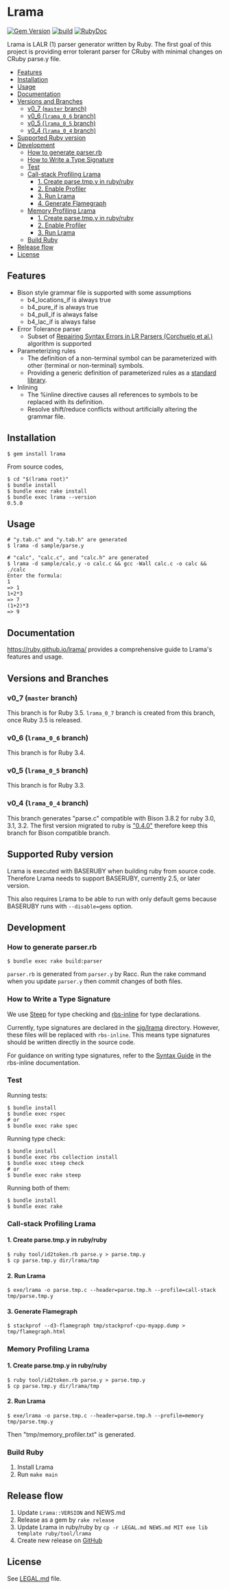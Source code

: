 # Lrama

[![Gem Version](https://badge.fury.io/rb/lrama.svg)](https://badge.fury.io/rb/lrama)
[![build](https://github.com/ruby/lrama/actions/workflows/test.yaml/badge.svg)](https://github.com/ruby/lrama/actions/workflows/test.yaml)
[![RubyDoc](https://img.shields.io/badge/%F0%9F%93%9ARubyDoc-documentation-informational.svg)](https://www.rubydoc.info/gems/lrama)

Lrama is LALR (1) parser generator written by Ruby. The first goal of this project is providing error tolerant parser for CRuby with minimal changes on CRuby parse.y file.

- [Features](#features)
- [Installation](#installation)
- [Usage](#usage)
- [Documentation](#documentation)
- [Versions and Branches](#versions-and-branches)
  - [v0\_7 (`master` branch)](#v0_7-master-branch)
  - [v0\_6 (`lrama_0_6` branch)](#v0_6-lrama_0_6-branch)
  - [v0\_5 (`lrama_0_5` branch)](#v0_5-lrama_0_5-branch)
  - [v0\_4 (`lrama_0_4` branch)](#v0_4-lrama_0_4-branch)
- [Supported Ruby version](#supported-ruby-version)
- [Development](#development)
  - [How to generate parser.rb](#how-to-generate-parserrb)
  - [How to Write a Type Signature](#how-to-write-a-type-signature)
  - [Test](#test)
  - [Call-stack Profiling Lrama](#call-stack-profiling-lrama)
    - [1. Create parse.tmp.y in ruby/ruby](#1-create-parsetmpy-in-rubyruby)
    - [2. Enable Profiler](#2-enable-profiler)
    - [3. Run Lrama](#3-run-lrama)
    - [4. Generate Flamegraph](#4-generate-flamegraph)
  - [Memory Profiling Lrama](#memory-profiling-lrama)
    - [1. Create parse.tmp.y in ruby/ruby](#1-create-parsetmpy-in-rubyruby-1)
    - [2. Enable Profiler](#2-enable-profiler-1)
    - [3. Run Lrama](#3-run-lrama-1)
  - [Build Ruby](#build-ruby)
- [Release flow](#release-flow)
- [License](#license)

## Features

* Bison style grammar file is supported with some assumptions
  * b4_locations_if is always true
  * b4_pure_if is always true
  * b4_pull_if is always false
  * b4_lac_if is always false
* Error Tolerance parser
  * Subset of [Repairing Syntax Errors in LR Parsers (Corchuelo et al.)](https://idus.us.es/bitstream/handle/11441/65631/Repairing%20syntax%20errors.pdf) algorithm is supported
* Parameterizing rules
  * The definition of a non-terminal symbol can be parameterized with other (terminal or non-terminal) symbols.
  * Providing a generic definition of parameterized rules as a [standard library](lib/lrama/grammar/stdlib.y).
* Inlining
  * The %inline directive causes all references to symbols to be replaced with its definition.
  * Resolve shift/reduce conflicts without artificially altering the grammar file.

## Installation

```shell
$ gem install lrama
```

From source codes,

```shell
$ cd "$(lrama root)"
$ bundle install
$ bundle exec rake install
$ bundle exec lrama --version
0.5.0
```

## Usage

```shell
# "y.tab.c" and "y.tab.h" are generated
$ lrama -d sample/parse.y
```

```shell
# "calc", "calc.c", and "calc.h" are generated
$ lrama -d sample/calc.y -o calc.c && gcc -Wall calc.c -o calc && ./calc
Enter the formula:
1
=> 1
1+2*3
=> 7
(1+2)*3
=> 9
```

## Documentation

https://ruby.github.io/lrama/ provides a comprehensive guide to Lrama's features and usage.

## Versions and Branches

### v0_7 (`master` branch)

This branch is for Ruby 3.5. `lrama_0_7` branch is created from this branch, once Ruby 3.5 is released.

### v0_6 (`lrama_0_6` branch)

This branch is for Ruby 3.4.

### v0_5 (`lrama_0_5` branch)

This branch is for Ruby 3.3.

### v0_4 (`lrama_0_4` branch)

This branch generates "parse.c" compatible with Bison 3.8.2 for ruby 3.0, 3.1, 3.2. The first version migrated to ruby is ["0.4.0"](https://github.com/ruby/ruby/pull/7798) therefore keep this branch for Bison compatible branch.

## Supported Ruby version

Lrama is executed with BASERUBY when building ruby from source code. Therefore Lrama needs to support BASERUBY, currently 2.5, or later version.

This also requires Lrama to be able to run with only default gems because BASERUBY runs with `--disable=gems` option.

## Development

### How to generate parser.rb

```shell
$ bundle exec rake build:parser
```

`parser.rb` is generated from `parser.y` by Racc.
Run the rake command when you update `parser.y` then commit changes of both files.

### How to Write a Type Signature

We use [Steep](https://github.com/soutaro/steep) for type checking and [rbs-inline](https://github.com/soutaro/rbs-inline) for type declarations.

Currently, type signatures are declared in the [sig/lrama](https://github.com/ruby/lrama/blob/master/sig/lrama) directory. However, these files will be replaced with `rbs-inline`. This means type signatures should be written directly in the source code.

For guidance on writing type signatures, refer to the [Syntax Guide](https://github.com/soutaro/rbs-inline/wiki/Syntax-guide) in the rbs-inline documentation.

### Test

Running tests:

```shell
$ bundle install
$ bundle exec rspec
# or
$ bundle exec rake spec
```

Running type check:

```shell
$ bundle install
$ bundle exec rbs collection install
$ bundle exec steep check
# or
$ bundle exec rake steep
```

Running both of them:

```shell
$ bundle install
$ bundle exec rake
```

### Call-stack Profiling Lrama

#### 1. Create parse.tmp.y in ruby/ruby

```shell
$ ruby tool/id2token.rb parse.y > parse.tmp.y
$ cp parse.tmp.y dir/lrama/tmp
```

#### 2. Run Lrama

```shell
$ exe/lrama -o parse.tmp.c --header=parse.tmp.h --profile=call-stack tmp/parse.tmp.y
```

#### 3. Generate Flamegraph

```shell
$ stackprof --d3-flamegraph tmp/stackprof-cpu-myapp.dump > tmp/flamegraph.html
```

### Memory Profiling Lrama

#### 1. Create parse.tmp.y in ruby/ruby

```shell
$ ruby tool/id2token.rb parse.y > parse.tmp.y
$ cp parse.tmp.y dir/lrama/tmp
```

#### 2. Run Lrama

```shell
$ exe/lrama -o parse.tmp.c --header=parse.tmp.h --profile=memory tmp/parse.tmp.y
```

Then "tmp/memory_profiler.txt" is generated.

### Build Ruby

1. Install Lrama
2. Run `make main`

## Release flow

1. Update `Lrama::VERSION` and NEWS.md
2. Release as a gem by `rake release`
3. Update Lrama in ruby/ruby by `cp -r LEGAL.md NEWS.md MIT exe lib template ruby/tool/lrama`
4. Create new release on [GitHub](https://github.com/ruby/lrama/releases)

## License

See [LEGAL.md](./LEGAL.md) file.
